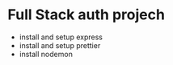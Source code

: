 # Full Stack auth projech

-   install and setup express
-   install and setup prettier
-   install nodemon